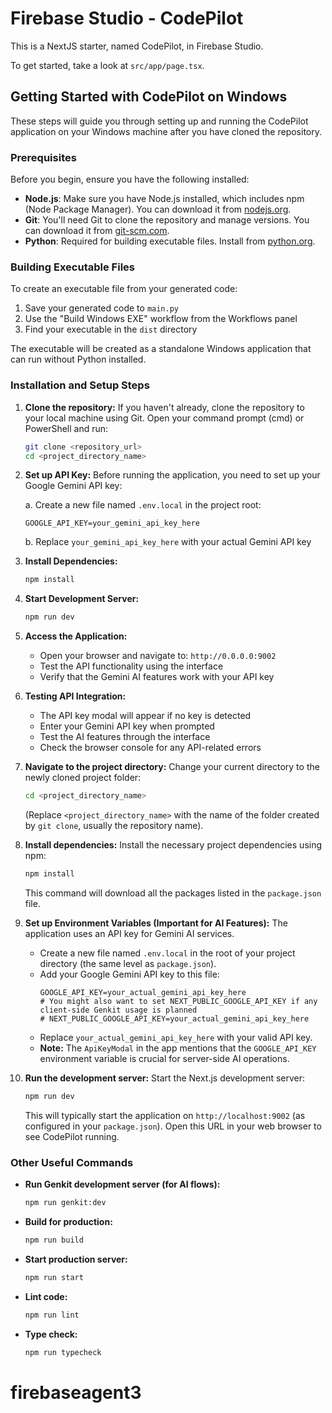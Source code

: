 # Firebase Studio - CodePilot

This is a NextJS starter, named CodePilot, in Firebase Studio.

To get started, take a look at `src/app/page.tsx`.

## Getting Started with CodePilot on Windows

These steps will guide you through setting up and running the CodePilot application on your Windows machine after you have cloned the repository.

### Prerequisites

Before you begin, ensure you have the following installed:

*   **Node.js**: Make sure you have Node.js installed, which includes npm (Node Package Manager). You can download it from [nodejs.org](https://nodejs.org/).
*   **Git**: You'll need Git to clone the repository and manage versions. You can download it from [git-scm.com](https://git-scm.com/).
*   **Python**: Required for building executable files. Install from [python.org](https://python.org).

### Building Executable Files

To create an executable file from your generated code:

1. Save your generated code to `main.py`
2. Use the "Build Windows EXE" workflow from the Workflows panel
3. Find your executable in the `dist` directory

The executable will be created as a standalone Windows application that can run without Python installed.

### Installation and Setup Steps

1.  **Clone the repository:**
    If you haven't already, clone the repository to your local machine using Git. Open your command prompt (cmd) or PowerShell and run:
    ```bash
    git clone <repository_url>
    cd <project_directory_name>
    ```

2.  **Set up API Key:**
    Before running the application, you need to set up your Google Gemini API key:
    
    a. Create a new file named `.env.local` in the project root:
    ```env
    GOOGLE_API_KEY=your_gemini_api_key_here
    ```
    
    b. Replace `your_gemini_api_key_here` with your actual Gemini API key
    
3.  **Install Dependencies:**
    ```bash
    npm install
    ```

4.  **Start Development Server:**
    ```bash
    npm run dev
    ```
    
5.  **Access the Application:**
    - Open your browser and navigate to: `http://0.0.0.0:9002`
    - Test the API functionality using the interface
    - Verify that the Gemini AI features work with your API key

6.  **Testing API Integration:**
    - The API key modal will appear if no key is detected
    - Enter your Gemini API key when prompted
    - Test the AI features through the interface
    - Check the browser console for any API-related errors

2.  **Navigate to the project directory:**
    Change your current directory to the newly cloned project folder:
    ```bash
    cd <project_directory_name>
    ```
    (Replace `<project_directory_name>` with the name of the folder created by `git clone`, usually the repository name).

3.  **Install dependencies:**
    Install the necessary project dependencies using npm:
    ```bash
    npm install
    ```
    This command will download all the packages listed in the `package.json` file.

4.  **Set up Environment Variables (Important for AI Features):**
    The application uses an API key for Gemini AI services.
    *   Create a new file named `.env.local` in the root of your project directory (the same level as `package.json`).
    *   Add your Google Gemini API key to this file:
        ```env
        GOOGLE_API_KEY=your_actual_gemini_api_key_here
        # You might also want to set NEXT_PUBLIC_GOOGLE_API_KEY if any client-side Genkit usage is planned
        # NEXT_PUBLIC_GOOGLE_API_KEY=your_actual_gemini_api_key_here
        ```
    *   Replace `your_actual_gemini_api_key_here` with your valid API key.
    *   **Note:** The `ApiKeyModal` in the app mentions that the `GOOGLE_API_KEY` environment variable is crucial for server-side AI operations.

5.  **Run the development server:**
    Start the Next.js development server:
    ```bash
    npm run dev
    ```
    This will typically start the application on `http://localhost:9002` (as configured in your `package.json`). Open this URL in your web browser to see CodePilot running.

### Other Useful Commands

*   **Run Genkit development server (for AI flows):**
    ```bash
    npm run genkit:dev
    ```
*   **Build for production:**
    ```bash
    npm run build
    ```
*   **Start production server:**
    ```bash
    npm run start
    ```
*   **Lint code:**
    ```bash
    npm run lint
    ```
*   **Type check:**
    ```bash
    npm run typecheck
    ```

# firebaseagent3
